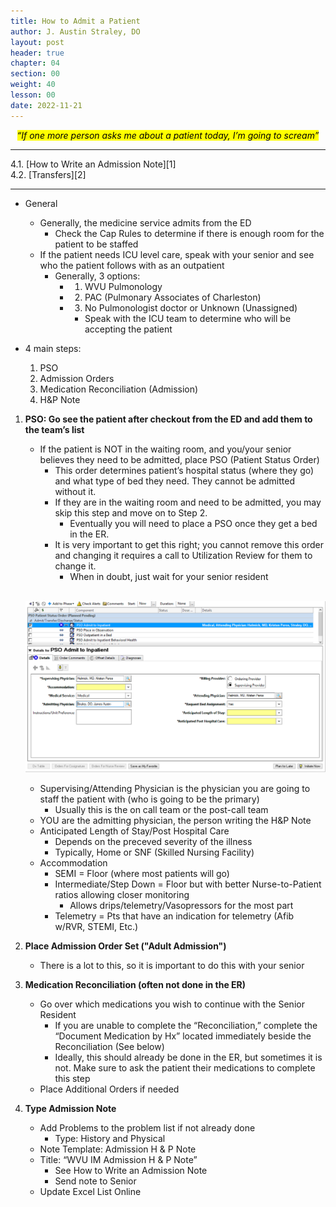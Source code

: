 ```yaml
---
title: How to Admit a Patient
author: J. Austin Straley, DO
layout: post
header: true
chapter: 04
section: 00
weight: 40
lesson: 00
date: 2022-11-21
---
```


 *<center><mark>“If one more person asks me about a patient today, I’m going to scream”</mark></center>*
<hr>
4.1. [How to Write an Admission Note][1]<br>
4.2. [Transfers][2]<br>
<hr>

- General
	- Generally, the medicine service admits from the ED
		- Check the Cap Rules to determine if there is enough room for the patient to be staffed
	- If the patient needs ICU level care, speak with your senior and see who the patient follows with as an outpatient
		- Generally, 3 options:
			- 1) WVU Pulmonology
			- 2) PAC (Pulmonary Associates of Charleston)
			- 3) No Pulmonologist doctor or Unknown (Unassigned)
                - Speak with the ICU team to determine who will be accepting the patient

- 4 main steps:
	1. PSO
	2. Admission Orders
	3. Medication Reconciliation (Admission)
	4. H&P Note
  
1. **PSO: Go see the patient after checkout from the ED and add them to the team’s list**
    - If the patient is NOT in the waiting room, and you/your senior believes they need to be admitted, place PSO (Patient Status Order)
        - This order determines patient’s hospital status (where they go) and what type of bed they need. They cannot be admitted without it.
        - If they are in the waiting room and need to be admitted, you may skip this step and move on to Step 2.
            - Eventually you will need to place a PSO once they get a bed in the ER.
        - It is very important to get this right; you cannot remove this order and changing it requires a call to Utilization Review for them to change it.
            - When in doubt, just wait for your senior resident<br><br>

    ![Picture 1](/assets/images/internguidepages/1.4/1.4-picture1.png)
    <br>

    - Supervising/Attending Physician is the physician you are going to staff the patient with (who is going to be the primary)
        - Usually this is the on call team or the post-call team
	- YOU are the admitting physician, the person writing the H&P Note
	- Anticipated Length of Stay/Post Hospital Care
        - Depends on the preceved severity of the illness
        - Typically, Home or SNF (Skilled Nursing Facility)
    - Accommodation
        - SEMI = Floor (where most patients will go)
        - Intermediate/Step Down = Floor but with better Nurse-to-Patient ratios allowing closer monitoring
            - Allows drips/telemetry/Vasopressors for the most part
        - Telemetry = Pts that have an indication for telemetry (Afib w/RVR, STEMI, Etc.)
2. **Place Admission Order Set ("Adult Admission")**
    - There is a lot to this, so it is important to do this with your senior
3. **Medication Reconciliation (often not done in the ER)**
	- Go over which medications you wish to continue with the Senior Resident
		- If you are unable to complete the “Reconciliation,” complete the “Document Medication by Hx” located immediately beside the Reconciliation (See below)
		- Ideally, this should already be done in the ER, but sometimes it is not. Make sure to ask the patient their medications to complete this step
    - Place Additional Orders if needed
4. **Type Admission Note**
	- Add Problems to the problem list if not already done
        - Type: History and Physical
    - Note Template: Admission H & P Note
    - Title: “WVU IM Admission H & P Note”
        - See How to Write an Admission Note 
        - Send note to Senior 
    - Update Excel List Online



[1]: /feed/internguidepages/1.4.1-how-to-write-admit-note
[2]: /feed/internguidepages/1.4.2-transfers

